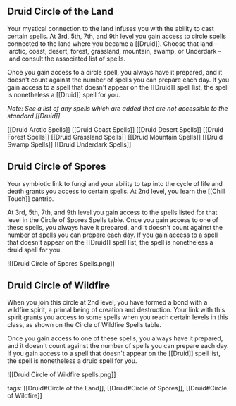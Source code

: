 ## Druid Circle of the Land

Your mystical connection to the land infuses you with the ability to cast certain spells. At 3rd, 5th, 7th, and 9th level you gain access to circle spells connected to the land where you became a [[Druid]]. Choose that land – arctic, coast, desert, forest, grassland, mountain, swamp, or Underdark – and consult the associated list of spells.

Once you gain access to a circle spell, you always have it prepared, and it doesn't count against the number of spells you can prepare each day. If you gain access to a spell that doesn't appear on the [[Druid]] spell list, the spell is nonetheless a [[Druid]] spell for you.

*Note: See a list of any spells which are added that are not accessible to the standard [[Druid]]*

[[Druid Arctic Spells]]
[[Druid Coast Spells]]
[[Druid Desert Spells]]
[[Druid Forest Spells]]
[[Druid Grassland Spells]]
[[Druid Mountain Spells]]
[[Druid Swamp Spells]]
[[Druid Underdark Spells]]

## Druid Circle of Spores

Your symbiotic link to fungi and your ability to tap into the cycle of life and death grants you access to certain spells. At 2nd level, you learn the [[Chill Touch]] cantrip.

At 3rd, 5th, 7th, and 9th level you gain access to the spells listed for that level in the Circle of Spores Spells table. Once you gain access to one of these spells, you always have it prepared, and it doesn't count against the number of spells you can prepare each day. If you gain access to a spell that doesn't appear on the [[Druid]] spell list, the spell is nonetheless a druid spell for you.

![[Druid Circle of Spores Spells.png]]

## Druid Circle of Wildfire

When you join this circle at 2nd level, you have formed a bond with a wildfire spirit, a primal being of creation and destruction. Your link with this spirit grants you access to some spells when you reach certain levels in this class, as shown on the Circle of Wildfire Spells table.

Once you gain access to one of these spells, you always have it prepared, and it doesn't count against the number of spells you can prepare each day. If you gain access to a spell that doesn't appear on the [[Druid]] spell list, the spell is nonetheless a druid spell for you.

![[Druid Circle of Wildfire spells.png]]

tags: [[Druid#Circle of the Land]], [[Druid#Circle of Spores]], [[Druid#Circle of Wildfire]]